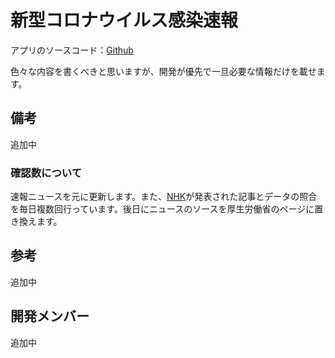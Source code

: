 # 新型コロナウイルス感染速報

アプリのソースコード：[Github](https://github.com/swsoyee/2019-ncov-japan)

色々な内容を書くべきと思いますが、開発が優先で一旦必要な情報だけを載せます。

## 備考

追加中

### 確認数について

速報ニュースを元に更新します。また、[NHK](https://www3.nhk.or.jp/news/html/20200221/k10012296361000.html)が発表された記事とデータの照合を毎日複数回行っています。後日にニュースのソースを厚生労働省のページに置き換えます。

## 参考

追加中

## 開発メンバー

追加中
